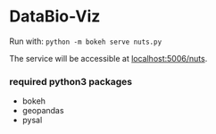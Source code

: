 # DataBio-Viz

Run with: `python -m bokeh serve nuts.py`

The service will be accessible at [localhost:5006/nuts](localhost:5006/nuts).


### required python3 packages
- bokeh
- geopandas
- pysal